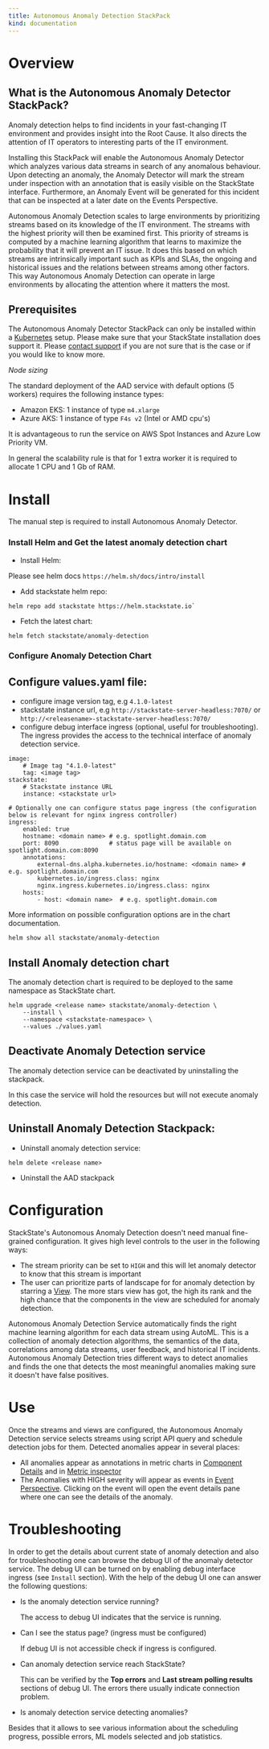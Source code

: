 ```yaml
---
title: Autonomous Anomaly Detection StackPack
kind: documentation
---
```

[//]: # (Overview section)
# Overview

## What is the Autonomous Anomaly Detector StackPack?

Anomaly detection helps to find incidents in your fast-changing IT environment and provides insight into the Root Cause. It also directs the attention of IT operators to interesting parts of the IT environment.

Installing this StackPack will enable the Autonomous Anomaly Detector which analyzes various data streams in search of any anomalous behaviour. Upon detecting an anomaly, the Anomaly Detector will mark the stream under inspection with an annotation that is easily visible on the StackState interface. Furthermore, an Anomaly Event will be generated for this incident that can be inspected at a later date on the Events Perspective.

Autonomous Anomaly Detection scales to large environments by prioritizing streams based on its knowledge of the IT environment. The streams with the highest priority will then be examined first. This priority of streams is computed by a machine learning algorithm that learns to maximize the probability that it will prevent an IT issue. It does this based on which streams are intrinsically important such as KPIs and SLAs, the ongoing and historical issues and the relations between streams among other factors. This way Autonomous Anomaly Detection can operate in large environments by allocating the attention where it matters the most.

## Prerequisites

The Autonomous Anomaly Detector StackPack can only be installed within a [Kubernetes](/setup/installation/kubernetes/README.md) setup. Please make sure that your StackState installation does support it.
Please [contact support](https://www.stackstate.com/company/contact/) if you are not sure that is the case or if you would like to know more.

*Node sizing*

The standard deployment of the AAD service with default options (5 workers) requires the following instance types:

* Amazon EKS: 1 instance of type `m4.xlarge`
* Azure AKS: 1 instance of type `F4s v2` \(Intel or AMD cpu's\)

It is advantageous to run the service on AWS Spot Instances and Azure Low Priority VM.

In general the scalability rule is that for 1 extra worker it is required to allocate 1 CPU and 1 Gb of RAM.

[//]: # (Install section)
# Install

The manual step is required to install Autonomous Anomaly Detector.

### Install Helm and Get the latest anomaly detection chart

* Install Helm:

Please see helm docs `https://helm.sh/docs/intro/install`

* Add stackstate helm repo:

```
helm repo add stackstate https://helm.stackstate.io`
```

* Fetch the latest chart:

```
helm fetch stackstate/anomaly-detection
```

### Configure Anomaly Detection Chart

## Configure values.yaml file:

  - configure image version tag, e.g `4.1.0-latest`
  - stackstate instance url, e.g `http://stackstate-server-headless:7070/` or `http://<releasename>-stackstate-server-headless:7070/`
  - configure debug interface ingress (optional, useful for troubleshooting). The ingress provides the access to the technical interface of anomaly detection service.

```
image:
    # Image tag "4.1.0-latest"
    tag: <image tag>
stackstate:
    # Stackstate instance URL
    instance: <stackstate url>

# Optionally one can configure status page ingress (the configuration below is relevant for nginx ingress controller)   
ingress:
    enabled: true
    hostname: <domain name> # e.g. spotlight.domain.com
    port: 8090              # status page will be available on spotlight.domain.com:8090
    annotations:        
        external-dns.alpha.kubernetes.io/hostname: <domain name> # e.g. spotlight.domain.com
        kubernetes.io/ingress.class: nginx
        nginx.ingress.kubernetes.io/ingress.class: nginx
    hosts:
        - host: <domain name>  # e.g. spotlight.domain.com        
```

More information on possible configuration options are in the chart documentation.

```
helm show all stackstate/anomaly-detection
```

## Install Anomaly detection chart

The anomaly detection chart is required to be deployed to the same namespace as StackState chart.

```
helm upgrade <release name> stackstate/anomaly-detection \
    --install \
    --namespace <stackstate-namespace> \
    --values ./values.yaml
```
## Deactivate Anomaly Detection service

The anomaly detection service can be deactivated by uninstalling the stackpack.

In this case the service will hold the resources but will not execute anomaly detection.

## Uninstall Anomaly Detection Stackpack:

* Uninstall anomaly detection service:

```
helm delete <release name>
```

* Uninstall the AAD stackpack

[//]: # (Configuration section)
# Configuration

StackState's Autonomous Anomaly Detection doesn't need manual fine-grained configuration.
It gives high level controls to the user in the following ways:
* The stream priority can be set to `HIGH` and this will let anomaly detector to know that this stream is important
* The user can prioritize parts of landscape for for anomaly detection by starring a [View](/use/views.md). The more stars view has got, the high its rank and the high chance that the components in the view are scheduled for anomaly detection.

Autonomous Anomaly Detection Service automatically finds the right machine learning algorithm for each data stream using AutoML. This is a collection of anomaly detection algorithms, the semantics of the data, correlations among data streams, user feedback, and historical IT incidents. Autonomous Anomaly Detection tries different ways to detect anomalies and finds the one that detects the most meaningful anomalies making sure it doesn't have false positives.

[//]: # (Use section)

# Use

Once the streams and views are configured, the Autonomous Anomaly Detection service selects streams using script API query and schedule detection jobs for them.
Detected anomalies appear in several places:
* All anomalies appear as annotations in metric charts in [Component Details](/getting_started.md#component-relation-details) and in [Metric inspector](/getting_started.md#metric-inspector)
* The Anomalies with HIGH severity will appear as events in [Event Perspective](/use/perspectives/event-perspective.md). Clicking on the event will open the event details pane where one can see the details of the anomaly.

[//]: # (Troubleshooting section)

# Troubleshooting

In order to get the details about current state of anomaly detection and also for troubleshooting one can browse the debug UI of the anomaly detector service.
The debug UI can be turned on by enabling debug interface ingress (see `Install` section).
With the help of the debug UI one can answer the following questions:
* Is the anomaly detection service running?

  The access to debug UI indicates that the service is running.

* Can I see the status page? (ingress must be configured)

  If debug UI is not accessible check if ingress is configured.

* Can anomaly detection service reach StackState?

  This can be verified by the **Top errors** and **Last stream polling results** sections of debug UI.
  The errors there usually indicate connection problem.

* Is anomaly detection service detecting anomalies?


Besides that it allows to see various information about the scheduling progress, possible errors, ML models selected and job statistics.
